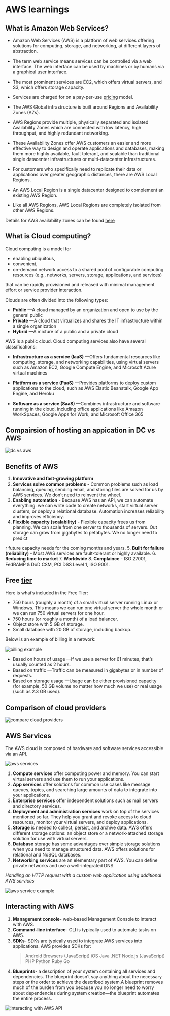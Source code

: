 # AWS learnings

## What is Amazon Web Services?

* Amazon Web Services (AWS) is a platform of web services offering solutions for computing, storage, and networking, at different layers of abstraction. 
* The term web service means services can be controlled via a web interface. The web interface can be used by machines or by humans via a graphical user interface.
* The most prominent services are EC2, which offers virtual servers, and S3, which offers storage capacity.
* Services are charged for on a pay-per-use [pricing](https://aws.amazon.com/ec2/pricing/on-demand/)   model.

* The AWS Global infrastructure is built around Regions and Availability Zones (AZs). 
* AWS Regions provide multiple, physically separated and isolated Availability Zones which are connected with low latency, high throughput, and highly redundant networking. 
* These Availability Zones offer AWS customers an easier and more effective way to design and operate applications and databases, making them more highly available, fault tolerant, and scalable than traditional single datacenter infrastructures or multi-datacenter infrastructures. 
* For customers who specifically need to replicate their data or applications over greater geographic distances, there are AWS Local Regions.
* An AWS Local Region is a single datacenter designed to complement an existing AWS Region.
* Like all AWS Regions, AWS Local Regions are completely isolated from other AWS Regions. 

Details for AWS availability zones can be found [here](https://aws.amazon.com/about-aws/global-infrastructure/)


## What is Cloud computing?

Cloud computing is a model for 

* enabling ubiquitous, 
* convenient, 
* on-demand network access to a shared pool of configurable computing resources (e.g., networks, servers, storage, applications, and services) 

that can be rapidly provisioned and released with minimal management effort or service provider interaction.

Clouds are often divided into the following types:

* **Public** —A cloud managed by an organization and open to use by the general public
* **Private** —A cloud that virtualizes and shares the IT infrastructure within a single organization
* **Hybrid** —A mixture of a public and a private cloud

AWS is a public cloud. Cloud computing services also have several classifications:

* **Infrastructure as a service (IaaS)** —Offers fundamental resources like computing, storage, and networking capabilities, using virtual servers such as Amazon EC2, Google Compute Engine, and Microsoft Azure virtual machines

* **Platform as a service (PaaS)** —Provides platforms to deploy custom applications to the cloud, such as AWS Elastic Beanstalk, Google App Engine, and Heroku

* **Software as a service (SaaS)** —Combines infrastructure and software running in the cloud, including office applications like Amazon WorkSpaces, Google Apps for Work, and Microsoft Office 365

## Compairsion of hosting an appication in DC vs AWS

![dc vs aws](img/aws_dc_comparison.jpeg)

## Benefits of AWS

1. **Innovative and fast-growing platform** 
2. **Services solve common problems** -  Common problems such as load balancing, queuing, sending email, and storing files are solved for us by AWS services. We don’t need to reinvent the wheel. 
3. **Enabling automation** - Because AWS has an API, we can automate everything: we can write code to create networks, start virtual server clusters, or deploy a relational database. Automation increases reliability and improves efficiency.
4. **Flexible capacity (scalability)** - Flexible capacity frees us from planning. We can scale from one server to thousands of servers. Out storage can grow from gigabytes to petabytes. We no longer need to predict 



r future capacity needs for the coming months and years.
5. **Built for failure (reliability)** - Most AWS services are fault-tolerant or highly available. 
6. **Reducing time to market**
7. **Worldwide**
8. **Complaince** - ISO 27001, FedRAMP & DoD CSM, PCI DSS Level 1, ISO 9001.

## Free [tier](http://aws.amazon.com/free)

Here is what’s included in the Free Tier:

* 750 hours (roughly a month) of a small virtual server running Linux or Windows. This means we can run one virtual server the whole month or we can run 750 virtual servers for one hour.
* 750 hours (or roughly a month) of a load balancer.
* Object store with 5 GB of storage.
* Small database with 20 GB of storage, including backup.

Below is an example of billing in a network:

![billing example](img/billing_method.jpeg)

* Based on hours of usage —If we use a server for 61 minutes, that’s usually counted as 2 hours.
* Based on traffic —Traffic can be measured in gigabytes or in number of requests.
* Based on storage usage —Usage can be either provisioned capacity (for example, 50 GB volume no matter how much we use) or real usage (such as 2.3 GB used).

## Comparison of cloud providers

![compare cloud providers](img/comparison_cloud_providers.jpeg)

## AWS Services

The AWS cloud is composed of hardware and software services accessible via an API.

![aws services](img/aws_services.jpeg)

1. **Compute services** offer computing power and memory. You can start virtual servers and use them to run your applications.
2. **App services** offer solutions for common use cases like message queues, topics, and searching large amounts of data to integrate into your applications.
3. **Enterprise services** offer independent solutions such as mail servers and directory services.
4. **Deployment and administration services** work on top of the services mentioned so far. They help you grant and revoke access to cloud resources, monitor your virtual servers, and deploy applications.
5. **Storage** is needed to collect, persist, and archive data. AWS offers different storage options: an object store or a network-attached storage solution for use with virtual servers.
6. **Database** storage has some advantages over simple storage solutions when you need to manage structured data. AWS offers solutions for relational and NoSQL databases.
7. **Networking services** are an elementary part of AWS. You can define private networks and use a well-integrated DNS.

_Handling an HTTP request with a custom web application using additional AWS services_

![aws service example](img/aws_service_example.jpeg)

## Interacting with AWS

1. **Management console**- web-based Management Console to interact with AWS.
2. **Command-line interface**- CLI is typically used to automate tasks on AWS.
3. **SDKs**- SDKs are typically used to integrate AWS services into applications. AWS provides SDKs for:
    > Android
    > Browsers (JavaScript)
    > iOS
    > Java
    > .NET
    > Node.js (JavaScript)
    > PHP
    > Python
    > Ruby
    > Go
4. **Blueprints**- a description of your system containing all services and dependencies. The blueprint doesn’t say anything about the necessary steps or the order to achieve the described system.A blueprint removes much of the burden from you because you no longer need to worry about dependencies during system creation—the blueprint automates the entire process. 

![interacting with AWS API](img/interacting_with_aws_api.jpeg)



